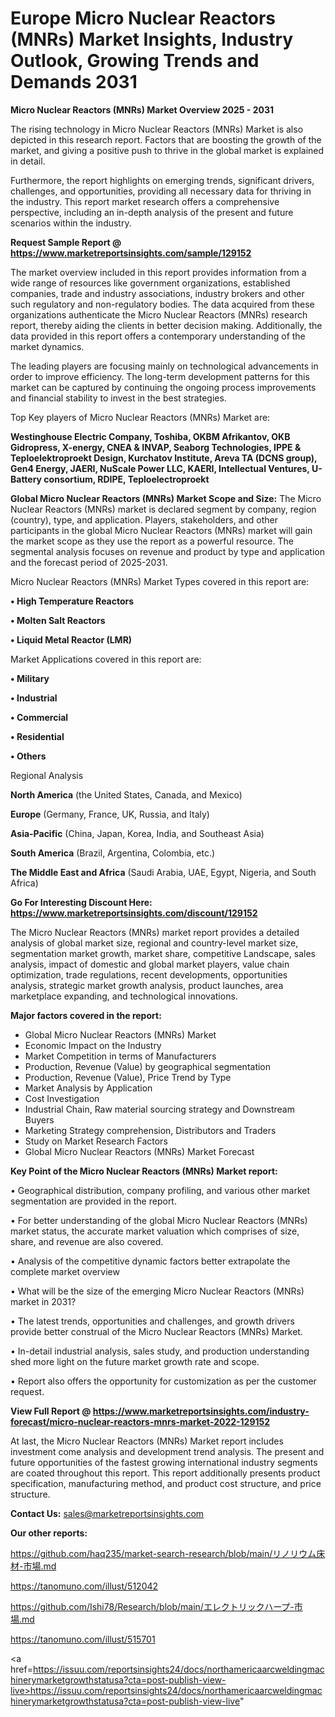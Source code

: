 # Europe Micro Nuclear Reactors (MNRs) Market Insights, Industry Outlook, Growing Trends and Demands 2031

<Strong> Micro Nuclear Reactors (MNRs) Market Overview 2025 - 2031</strong>

The rising technology in Micro Nuclear Reactors (MNRs) Market is also depicted in this research report. Factors that are boosting the growth of the market, and giving a positive push to thrive in the global market is explained in detail.

Furthermore, the report highlights on emerging trends, significant drivers, challenges, and opportunities, providing all necessary data for thriving in the industry. This report market research offers a comprehensive perspective, including an in-depth analysis of the present and future scenarios within the industry.

<strong>Request Sample Report @ <a href=https://www.marketreportsinsights.com/sample/129152>https://www.marketreportsinsights.com/sample/129152</a></strong>

The market overview included in this report provides information from a wide range of resources like government organizations, established companies, trade and industry associations, industry brokers and other such regulatory and non-regulatory bodies. The data acquired from these organizations authenticate the Micro Nuclear Reactors (MNRs) research report, thereby aiding the clients in better decision making. Additionally, the data provided in this report offers a contemporary understanding of the market dynamics.

The leading players are focusing mainly on technological advancements in order to improve efficiency. The long-term development patterns for this market can be captured by continuing the ongoing process improvements and financial stability to invest in the best strategies.

Top Key players of Micro Nuclear Reactors (MNRs) Market are:

<strong>Westinghouse Electric Company, Toshiba, OKBM Afrikantov, OKB Gidropress, X-energy, CNEA & INVAP, Seaborg Technologies, IPPE & Teploelektroproekt Design, Kurchatov Institute, Areva TA (DCNS group), Gen4 Energy, JAERI, NuScale Power LLC, KAERI, Intellectual Ventures, U-Battery consortium, RDIPE, Teploelectroproekt</strong>

<strong><b>Global Micro Nuclear Reactors (MNRs) Market Scope and Size:</b></strong>
The Micro Nuclear Reactors (MNRs) market is declared segment by company, region (country), type, and application. Players, stakeholders, and other participants in the global Micro Nuclear Reactors (MNRs) market will gain the market scope as they use the report as a powerful resource. The segmental analysis focuses on revenue and product by type and application and the forecast period of 2025-2031.

Micro Nuclear Reactors (MNRs) Market Types covered in this report are:

<strong>• High Temperature Reactors

• Molten Salt Reactors

• Liquid Metal Reactor (LMR)</strong>

Market Applications covered in this report are:

<strong>• Military

• Industrial

• Commercial

• Residential

• Others</strong> 

Regional Analysis

<strong>North America</strong> (the United States, Canada, and Mexico)

<strong>Europe</strong> (Germany, France, UK, Russia, and Italy)

<strong>Asia-Pacific</strong> (China, Japan, Korea, India, and Southeast Asia)

<strong>South America</strong> (Brazil, Argentina, Colombia, etc.)

<strong>The Middle East and Africa</strong> (Saudi Arabia, UAE, Egypt, Nigeria, and South Africa)

<strong>Go For Interesting Discount Here: <a href=https://www.marketreportsinsights.com/discount/129152>https://www.marketreportsinsights.com/discount/129152</a></strong>

The Micro Nuclear Reactors (MNRs) market report provides a detailed analysis of global market size, regional and country-level market size, segmentation market growth, market share, competitive Landscape, sales analysis, impact of domestic and global market players, value chain optimization, trade regulations, recent developments, opportunities analysis, strategic market growth analysis, product launches, area marketplace expanding, and technological innovations.

<strong><b>Major factors covered in the report:</b></strong>
<ul>
  <li>Global Micro Nuclear Reactors (MNRs) Market </li>
  <li>Economic Impact on the Industry</li>
  <li>Market Competition in terms of Manufacturers</li>
  <li>Production, Revenue (Value) by geographical segmentation</li>
  <li>Production, Revenue (Value), Price Trend by Type</li>
  <li>Market Analysis by Application</li>
  <li>Cost Investigation</li>
  <li>Industrial Chain, Raw material sourcing strategy and Downstream Buyers</li>
  <li>Marketing Strategy comprehension, Distributors and Traders</li>
  <li>Study on Market Research Factors</li>
  <li>Global Micro Nuclear Reactors (MNRs) Market Forecast</li>
</ul>

<strong><b>Key Point of the Micro Nuclear Reactors (MNRs) Market report:</b></strong>

• Geographical distribution, company profiling, and various other market segmentation are provided in the report.

• For better understanding of the global Micro Nuclear Reactors (MNRs) market status, the accurate market valuation which comprises of size, share, and revenue are also covered.

• Analysis of the competitive dynamic factors better extrapolate the complete market overview

• What will be the size of the emerging Micro Nuclear Reactors (MNRs) market in 2031?

• The latest trends, opportunities and challenges, and growth drivers provide better construal of the Micro Nuclear Reactors (MNRs) Market.

• In-detail industrial analysis, sales study, and production understanding shed more light on the future market growth rate and scope.

• Report also offers the opportunity for customization as per the customer request.

<strong><b>View Full Report @ <a href=https://www.marketreportsinsights.com/industry-forecast/micro-nuclear-reactors-mnrs-market-2022-129152>https://www.marketreportsinsights.com/industry-forecast/micro-nuclear-reactors-mnrs-market-2022-129152</a></b></strong>


At last, the Micro Nuclear Reactors (MNRs) Market report includes investment come analysis and development trend analysis. The present and future opportunities of the fastest growing international industry segments are coated throughout this report. This report additionally presents product specification, manufacturing method, and product cost structure, and price structure.

<strong>Contact Us:</strong>
sales@marketreportsinsights.com

<strong>Our other reports:</strong>

<a href=https://github.com/haq235/market-search-research/blob/main/リノリウム床材-市場.md>https://github.com/haq235/market-search-research/blob/main/リノリウム床材-市場.md</a>

<a href=https://tanomuno.com/illust/512042>https://tanomuno.com/illust/512042</a>

<a href=https://github.com/Ishi78/Research/blob/main/エレクトリックハープ-市場.md>https://github.com/Ishi78/Research/blob/main/エレクトリックハープ-市場.md</a>

<a href=https://tanomuno.com/illust/515701>https://tanomuno.com/illust/515701</a>

<a href=https://issuu.com/reportsinsights24/docs/northamericaarcweldingmachinerymarketgrowthstatusa?cta=post-publish-view-live>https://issuu.com/reportsinsights24/docs/northamericaarcweldingmachinerymarketgrowthstatusa?cta=post-publish-view-live</a>"
